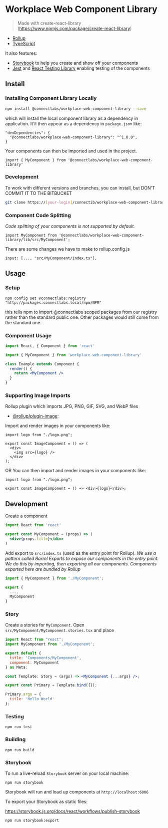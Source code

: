 # Workplace Web Component Library

> Made with create-react-library (https://www.npmjs.com/package/create-react-library)

- [Rollup](https://github.com/rollup/rollup)
- [TypeScript](https://www.typescriptlang.org/)

It also features:

- [Storybook](https://storybook.js.org/) to help you create and show off your components
- [Jest](https://jestjs.io/) and [React Testing Library](https://github.com/testing-library/react-testing-library) enabling testing of the components


## Install

### Installing Component Library Locally


```bash
npm install @connectlabs/workplace-web-component-library --save 
```

which will install the local component library as a dependency in application. It'll then appear as a dependency in `package.json` like:

```
"devDependencies": {
  "@connectlabs/workplace-web-component-library": "^1.0.0",
}
```

Your components can then be imported and used in the project.

```
import { MyComponent } from '@connectlabs/workplace-web-component-library'
```

### Development

To work with different versions and branches, you can install, but DON'T COMMIT IT TO THE BITBUCKET

```bash
git clone https://[your-login]/connectib/workplace-web-component-library.git#[branchName] --save

```

### Component Code Splitting


*Code splitting of your components is not supported by default.*

```
import MyComponent from '@connectlabs/workplace-web-component-library/lib/src/MyComponent';
```

There are some changes we have to make to rollup.config.js

```
input: [..., "src/MyComponent/index.ts"],
```


## Usage

### Setup

`npm config set @connectlabs:registry "http://packages.connectlabs.local/npm/NPM"`

this tells npm to import @connectlabs scoped packages from our registry rather than the standard public one. Other packages would still come from the standard one.

### Component Usage

```jsx
import React, { Component } from 'react'

import { MyComponent } from 'workplace-web-component-library'

class Example extends Component {
  render() {
    return <MyComponent />
  }
}
```


### Supporting Image Imports

Rollup plugin which imports JPG, PNG, GIF, SVG, and WebP files 
- [@rollup/plugin-image](https://github.com/rollup/plugins/tree/master/packages/image):

Import and render images in your components like:

```tsx
import logo from "./logo.png";

export const ImageComponent = () => (
  <div>
    <img src={logo} />
  </div>
);
```
OR
You can then import and render images in your components like:

```tsx
import logo from "./logo.png";

export const ImageComponent = () => <div>{logo}</div>;
```

## Development

Create a component

```jsx
import React from 'react'

export const MyComponent = (props) => (
  <div>{props.title}</div>
)
```

Add export to `src/index.ts` (used as the entry point for Rollup). 
*We use a pattern called Barrel Exports to expose our components in the entry point. We do this by importing, then exporting all our components. Components exported here are bundled by Rollup*

```jsx
import { MyComponent } from './MyComponent';

export {
  ...,
  MyComponent
}

```

### Story

Create a stories for `MyComponent`. Open `src/MyComponent/MyComponent.stories.tsx` and place

```jsx
import React from "react";
import MyComponent from './MyComponent';

export default {
  title: 'Components/MyComponent',
  component: MyComponent
} as Meta;

const Template: Story = (args) => <MyComponent {...args} />;

export const Primary = Template.bind({});

Primary.args = {  
  title: 'Hello World'
};
```

### Testing

```
npm run test
```

### Building

```
npm run build
```

### Storybook

To run a live-reload `Storybook` server on your local machine:

```
npm run storybook
```

Storybook will run and load up components at `http://localhost:6006`


To export your Storybook as static files:

https://storybook.js.org/docs/react/workflows/publish-storybook

```
npm run storybook:export
```
